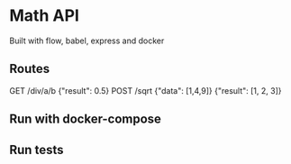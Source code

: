 # Math API
Built with flow, babel, express and docker

## Routes
GET /div/a/b {"result": 0.5}
POST /sqrt {"data": [1,4,9]} {"result": [1, 2, 3]}

## Run with docker-compose

## Run tests
